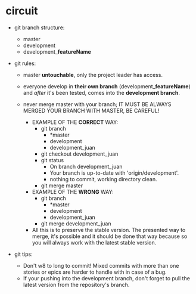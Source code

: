 # circuit

* git branch structure:
  * master
  * development
  * development_**featureName**

* git rules: 
  - master **untouchable**, only the project leader has access.
  - everyone develop in **their own branch** (development_**featureName**) and *after* it's been tested, comes into the **development branch**.
  - never merge master with your branch; IT MUST BE ALWAYS MERGED YOUR BRANCH WITH MASTER, BE CAREFUL!
    * EXAMPLE OF THE **CORRECT** WAY:
      * git branch
        * *master
        * development
        * development_juan
      * git checkout development_juan
      * git status
        * On branch development_juan
        * Your branch is up-to-date with 'origin/development'.
        * nothing to commit, working directory clean.
      * git merge master
    * EXAMPLE OF THE **WRONG** WAY:
      * git branch
        * *master
        * development
        * development_juan
      * git merge development_juan
    
    - All this is to preserve the stable version. The presented way to merge, it's possible and it should be done that way because     so you will always work with the latest stable version.
    
* git tips: 
  - Don't w8 to long to commit! Mixed commits with more than one stories or epics are harder to handle with in case of a bug. 
  - If your pushing into the development branch, don't forget to pull the latest version from the repository's branch.
    
    
